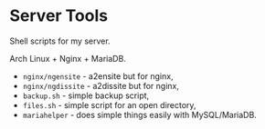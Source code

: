 # Server Tools
Shell scripts for my server.

Arch Linux + Nginx + MariaDB.

- `nginx/ngensite` - a2ensite but for nginx,
- `nginx/ngdissite` - a2dissite but for nginx,
- `backup.sh` - simple backup script,
- `files.sh` - simple script for an open directory,
- `mariahelper` - does simple things easily with MySQL/MariaDB.